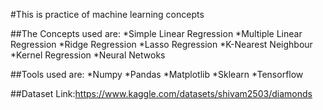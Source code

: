 #This is practice of machine learning concepts

##The Concepts used are:
*Simple Linear Regression
*Multiple Linear Regression
*Ridge Regression
*Lasso Regression
*K-Nearest Neighbour
*Kernel Regression
*Neural Netwoks

##Tools used are:
*Numpy
*Pandas
*Matplotlib
*Sklearn
*Tensorflow

##Dataset Link:<https://www.kaggle.com/datasets/shivam2503/diamonds>
